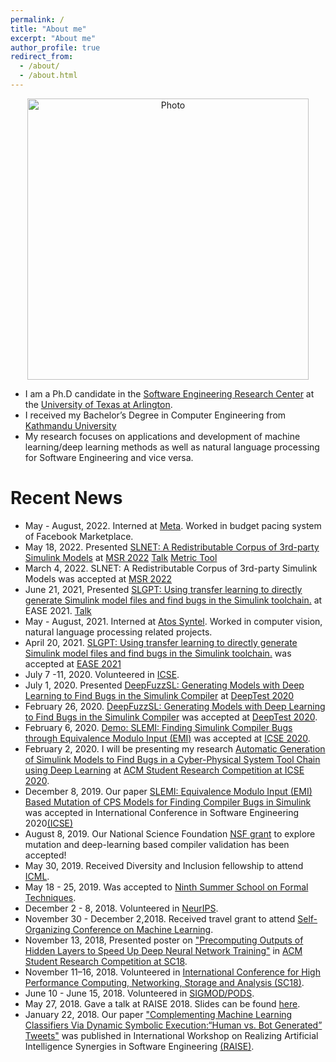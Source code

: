 ```yaml
---
permalink: /
title: "About me"
excerpt: "About me"
author_profile: true
redirect_from: 
  - /about/
  - /about.html
---
```


<p align="center">
  <img src="https://50417.github.io/files/Sohil_IMG.jpg?raw=true" alt="Photo" style="width: 450px;"/> 
</p>

* I am a Ph.D candidate in the [Software Engineering Research Center](https://cse.uta.edu/research/centers-labs.php#serc) at the [University of Texas at Arlington](https://www.uta.edu). 
* I received my Bachelor’s Degree in Computer Engineering from [Kathmandu University](ku.edu.np) 
*  My research focuses on applications and development of machine learning/deep learning methods as well as natural language processing for Software Engineering and vice versa.


# Recent News
* May - August, 2022. Interned at [Meta](https://www.meta.com). Worked in budget pacing system of Facebook Marketplace. 
* May 18, 2022. Presented [SLNET: A Redistributable Corpus of 3rd-party Simulink Models](https://ranger.uta.edu/~csallner/papers/Shrestha22SLNET.pdf) at [MSR 2022](https://conf.researchr.org/track/msr-2022/msr-2022-data-showcase?#program) [Talk](https://www.youtube.com/watch?v=2l6OTSMFZYY) [Metric Tool](https://zenodo.org/record/6336048)
* March 4, 2022. SLNET: A Redistributable Corpus of 3rd-party Simulink Models was accepted at [MSR 2022](https://conf.researchr.org/track/msr-2022/msr-2022-data-showcase#)
* June 21, 2021, Presented [SLGPT: Using transfer learning to directly generate Simulink model files and find bugs in the Simulink toolchain.](https://ranger.uta.edu/~csallner/papers/Shrestha21SLGPT.pdf) at EASE 2021. [Talk](https://www.youtube.com/watch?v=oy6l22xl8Tw)
* May - August, 2021. Interned at [Atos Syntel](https://atos.net/en/). Worked in computer vision, natural language processing related projects. 
* April 20, 2021. [SLGPT: Using transfer learning to directly generate Simulink model files and find bugs in the Simulink toolchain.](https://ranger.uta.edu/~csallner/papers/Shrestha21SLGPT.pdf) was accepted at [EASE 2021](https://conf.researchr.org/track/ease-2021/ease-2021-vision-and-emerging-results-track?#event-overview)
* July 7 -11, 2020. Volunteered in [ICSE](https://conf.researchr.org/home/icse-2020).
* July 1, 2020. Presented [DeepFuzzSL: Generating Models with Deep Learning to Find Bugs in the Simulink Compiler](http://ranger.uta.edu/~csallner/papers/Shrestha20DeepFuzzSL.pdf) at [DeepTest 2020](https://www.youtube.com/watch?v=DwADkAUr2ys&feature=youtu.be&t=7495)
* February 26, 2020. [DeepFuzzSL: Generating Models with Deep Learning to Find Bugs in the Simulink Compiler](http://ranger.uta.edu/~csallner/papers/Shrestha20DeepFuzzSL.pdf) was accepted at [DeepTest 2020](https://deeptestconf.github.io/).
* February 6, 2020. [Demo: SLEMI: Finding Simulink Compiler Bugs through Equivalence Modulo Input (EMI)](http://ranger.uta.edu/~csallner/papers/Chowdhury20Demo.pdf) was accepted at [ICSE 2020](https://conf.researchr.org/home/icse-2020).
* February 2, 2020. I will be presenting my research [Automatic Generation of Simulink Models to Find Bugs in a Cyber-Physical System Tool Chain using Deep Learning](https://github.com/50417/50417.github.io/tree/master/files/DeepFuzzSL_SRC.pdf) at [ACM Student Research Competition at ICSE 2020](https://conf.researchr.org/home/icse-2020).
* December 8, 2019. Our paper [SLEMI: Equivalence Modulo Input (EMI) Based Mutation of CPS
              Models for Finding Compiler Bugs in Simulink](http://ranger.uta.edu/~csallner/papers/Chowdhury20SLEMI.pdf) was accepted in International Conference in Software Engineering 2020[(ICSE)](https://conf.researchr.org/home/icse-2020)
* August 8, 2019. Our National Science Foundation [NSF grant](https://www.nsf.gov/awardsearch/showAward?AWD_ID=1911017&HistoricalAwards=false) to explore mutation and deep-learning based compiler validation has been accepted!  
* May 30, 2019. Received Diversity and Inclusion fellowship to attend [ICML](https://icml.cc/).
* May 18 - 25, 2019. Was accepted to [Ninth Summer School on Formal Techniques](http://fm.csl.sri.com/SSFT19/).
* December 2 - 8, 2018. Volunteered in [NeurIPS](https://nips.cc/Conferences/2018).
* November 30 - December 2,2018. Received travel grant to attend [Self-Organizing Conference on Machine Learning](https://sites.google.com/view/socml-2018/home).
* November 13, 2018, Presented poster on ["Precomputing Outputs of Hidden Layers to Speed Up Deep Neural Network Training"]( https://sc18.supercomputing.org/proceedings/src_poster/src_poster_pages/spost127.html) in [ACM Student Research Competition at SC18](https://sc18.supercomputing.org/session/?sess=sess325).
* November 11–16, 2018. Volunteered in [International Conference for High Performance Computing, Networking, Storage and Analysis (SC18)](https://sc18.supercomputing.org/).
* June 10 - June 15, 2018. Volunteered in [SIGMOD/PODS](https://sigmod2018.org/).
* May 27, 2018. Gave a talk at RAISE 2018. Slides can be found [here](http://ranger.uta.edu/~csallner/papers/Shrestha18Complementing_Slides.pptx).
* January 22, 2018. Our paper ["Complementing Machine Learning Classifiers Via Dynamic Symbolic Execution:“Human vs. Bot Generated” Tweets"](http://ranger.uta.edu/~csallner/papers/Shrestha18Complementing.pdf) was published in International Workshop on Realizing Artificial Intelligence Synergies in Software Engineering [(RAISE)](http://promisedata.org/raise/2018/).
